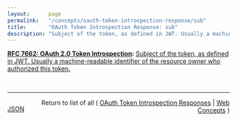 ```yaml
---
layout:      page
permalink:   "/concepts/oauth-token-introspection-response/sub"
title:       "OAuth Token Introspection Response: sub"
description: "Subject of the token, as defined in JWT. Usually a machine-readable identifier of the resource owner who authorized this token."
---
```


**[RFC 7662: OAuth 2.0 Token Introspection](/specs/IETF/RFC/7662 "This specification defines a method for a protected resource to query an OAuth 2.0 authorization server to determine the active state of an OAuth 2.0 token and to determine meta-information about this token. OAuth 2.0 deployments can use this method to convey information about the authorization context of the token from the authorization server to the protected resource."):** [Subject of the token, as defined in JWT. Usually a machine-readable identifier of the resource owner who authorized this token.](http://tools.ietf.org/html/rfc7662#section-2.2 "Read documentation for OAuth Token Introspection Response &#34;sub&#34;")

<br/>
<hr/>

<p style="float : left"><a href="./sub.json" title="JSON representing this particular Web Concept value">JSON</a></p>
<p style="text-align: right">Return to list of all ( <a href="../oauth-token-introspection-responses">OAuth Token Introspection Responses</a> | <a href="../">Web Concepts</a> )</p>
